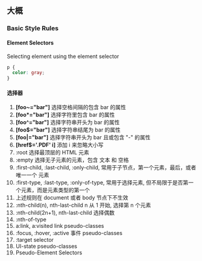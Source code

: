 ## 大概
### Basic Style Rules
#### Element Selectors
Selecting element using the element selector
``` css
p {
  color: gray;
}
```

#### 选择器
1. **[foo~="bar"]** 选择空格间隔的包含 bar 的属性
2. **[foo\*="bar"]** 选择字符里包含 bar 的属性
3. **[foo^="bar"]** 选择字符串开头为 bar 的属性
4. **[foo$="bar"]** 选择字符串结尾为 bar 的属性
5. **[foo|="bar"]** 选择字符串开头为 bar 且或包含 "-" 的属性
6. **[href\$='.PDF' i]** 添加 i 来忽略大小写
7. :root 选择最顶层的 HTML 元素
8. :empty 选择无子元素的元素，包含 文本 和 空格
9. :first-child, :last-child, :only-child, 常用于子节点，第一个元素，最后，或者唯一一个 元素
10. :first-type, :last-type, :only-of-type, 常用于选择元素, 但不局限于是否第一个元素，而是元素类型的第一个
11. 上述规则在 document 或者 body 节点下不生效
12. :nth-child(n), nth-last-child n 从 1 开始, 选择第 n 个元素
13. :nth-child(2n+1), nth-last-child 选择偶数
14. :nth-of-type
15. a:link, a:visited link pseudo-classes
16. :focus, :hover, :active 事件 pseudo-classes
17. :target selector
18. UI-state pseudo-classes
19. Pseudo-Element Selectors
    
    
